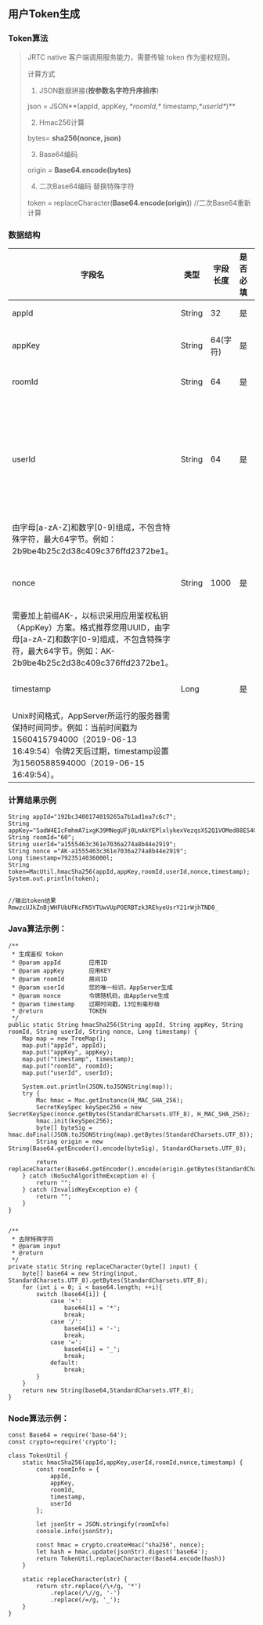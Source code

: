 ## 用户Token生成

### Token算法

>JRTC native 客户端调用服务能力，需要传输 token 作为鉴权规则。
>
>计算方式
>
>1. JSON数据拼接(**按参数名字符升序排序**)
>
>  json = JSON**(appId, appKey, \**roomId,\** timestamp,\**userId\**)**
>
>2. Hmac256计算
>
>  bytes= **sha256(nonce, json)**
>
>3. Base64编码
>
>  origin = **Base64.encode(bytes)**
>
>4. 二次Base64编码 替换特殊字符
>
>  token = replaceCharacter(**Base64.encode(origin)**) //二次Base64重新计算

### 数据结构

| **字段名** | **类型** | **字段长度** | **是否必填** | **含义**                                                     |
| ---------- | -------- | ------------ | --------------- | ------------------------------------------------------------ |
| appId      | String   | 32<img width=250/>           | 是 <img width=250/>              | 应用ID，通过控制台创建。                                     |
| appKey     | String   | 64(字符)    | 是              | 应用KEY，通过控制台查看。                                    |
| roomId     | String   | 64           | 是              | 用户指定房间ID (userRoomId)                                                      |
| userId     | String   | 64           | 是              | 您的唯一标识，AppServer生成。同一个UserId的用户在其他端登录，先入会的端会被后入会的端踢出房间。    
由字母[a-zA-Z]和数字[0-9]组成，不包含特殊字符，最大64字节。例如：2b9be4b25c2d38c409c376ffd2372be1。 |
| nonce      | String   | 1000         | 是              | 令牌随机码，建议由AppServe生成。    
需要加上前缀AK-，以标识采用应用鉴权私钥（AppKey）方案。格式推荐您用UUID，由字母[a-zA-Z]和数字[0-9]组成，不包含特殊字符，最大64字节。例如：AK-2b9be4b25c2d38c409c376ffd2372be1。 |
| timestamp  | Long     |              | 是              | 过期时间戳，13位到毫秒级。    
Unix时间格式，AppServer所运行的服务器需保持时间同步。例如：当前时间戳为1560415794000（2019-06-13 16:49:54）令牌2天后过期，timestamp设置为1560588594000（2019-06-15 16:49:54）。 |


### 计算结果示例

```
String appId="192bc3400174019265a7b1ad1ea7c6c7";
String appKey="SadW4EIcFmhmA7ixgK39MNegUFj0LnAkYEPlxlykexVezqsXS2Q1VOMed88ES4GxTP0Jiqv3pR";
String roomId="60";
String userId="a1555463c361e7036a274a8b44e2919";
String nonce ="AK-a1555463c361e7036a274a8b44e2919";
Long timestamp=7923514036000l;
String token=MacUtil.hmacSha256(appId,appKey,roomId,userId,nonce,timestamp);
System.out.println(token);


//输出token结果
RmwzcUJkZnBjWHFUbUFKcFN5YTUwVUpPOERBTzk3REhyeUsrY21rWjhTND0_
```

### Java算法示例：

```
/**
 * 生成鉴权 token
 * @param appId        应用ID
 * @param appKey       应用KEY
 * @param roomId       房间ID
 * @param userId       您的唯一标识，AppServer生成
 * @param nonce        令牌随机码，由AppServe生成
 * @param timestamp    过期时间戳，13位到毫秒级
 * @return             TOKEN
 */
public static String hmacSha256(String appId, String appKey, String roomId, String userId, String nonce, Long timestamp) {
    Map map = new TreeMap();
    map.put("appId", appId);
    map.put("appKey", appKey);
    map.put("timestamp", timestamp);
    map.put("roomId", roomId);
    map.put("userId", userId);
 
    System.out.println(JSON.toJSONString(map));
    try {
        Mac hmac = Mac.getInstance(H_MAC_SHA_256);
        SecretKeySpec keySpec256 = new SecretKeySpec(nonce.getBytes(StandardCharsets.UTF_8), H_MAC_SHA_256);
        hmac.init(keySpec256);
        byte[] byteSig = hmac.doFinal(JSON.toJSONString(map).getBytes(StandardCharsets.UTF_8));
        String origin = new String(Base64.getEncoder().encode(byteSig), StandardCharsets.UTF_8);
 
        return replaceCharacter(Base64.getEncoder().encode(origin.getBytes(StandardCharsets.UTF_8)));
    } catch (NoSuchAlgorithmException e) {
        return "";
    } catch (InvalidKeyException e) {
        return "";
    }
}
 
 
/**
 * 去除特殊字符
 * @param input
 * @return
 */
private static String replaceCharacter(byte[] input) {
    byte[] base64 = new String(input, StandardCharsets.UTF_8).getBytes(StandardCharsets.UTF_8);
    for (int i = 0; i < base64.length; ++i){
        switch (base64[i]) {
            case '+':
                base64[i] = '*';
                break;
            case '/':
                base64[i] = '-';
                break;
            case '=':
                base64[i] = '_';
                break;
            default:
                break;
        }
    }
    return new String(base64,StandardCharsets.UTF_8);
}
```

### Node算法示例：

````
const Base64 = require('base-64');
const crypto=require('crypto');
 
class TokenUtil {
    static hmacSha256(appId,appKey,userId,roomId,nonce,timestamp) {
        const roomInfo = {
            appId,
            appKey,
            roomId,
            timestamp,
            userId
        };
 
        let jsonStr = JSON.stringify(roomInfo)
        console.info(jsonStr);
 
        const hmac = crypto.createHmac("sha256", nonce);
        let hash = hmac.update(jsonStr).digest('base64');
        return TokenUtil.replaceCharacter(Base64.encode(hash))
    }
 
    static replaceCharacter(str) {
        return str.replace(/\+/g, '*')
            .replace(/\//g, '-')
            .replace(/=/g, '_');
    }
}
````

